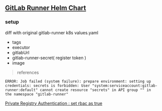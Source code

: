 ## [GitLab Runner Helm Chart](https://docs.gitlab.com/runner/install/kubernetes.html)

### setup
diff with original gitlab-runner k8s values.yaml
- tags
- executor
- gitlabUrl
- gitlab-runner-secret( register token )
- image 

> references
```
ERROR: Job failed (system failure): prepare environment: setting up credentials: secrets is forbidden: User "system:serviceaccount:gitlab-runner:default" cannot create resource "secrets" in API group "" in the namespace "gitlab-runner"
```
[Private Registry Authentication : set rbac as true](https://gitlab.com/gitlab-org/charts/gitlab-runner/-/issues/318)